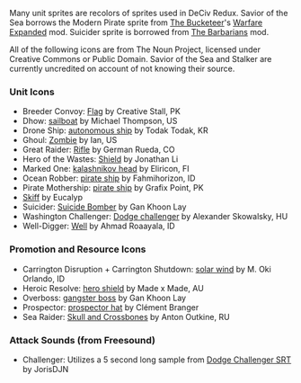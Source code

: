 Many unit sprites are recolors of sprites used in DeCiv Redux.
Savior of the Sea borrows the Modern Pirate sprite from [The Bucketeer](https://github.com/GeneralWadaling)'s [Warfare Expanded](https://github.com/GeneralWadaling/Warfare-Expanded-Lite) mod.
Suicider sprite is borrowed from [The Barbarians](https://github.com/amfauzn/The-Barbarians) mod.

All of the following icons are from The Noun Project, licensed under Creative Commons or Public Domain. Savior of the Sea and Stalker are currently uncredited on account of not knowing their source.

### Unit Icons
- Breeder Convoy: [Flag](https://thenounproject.com/icon/flag-131019/) by Creative Stall, PK
- Dhow: [sailboat](https://thenounproject.com/icon/sailboat-54530/) by Michael Thompson, US
- Drone Ship: [autonomous ship](https://thenounproject.com/icon/autonomous-ship-5912595/) by Todak Todak, KR
- Ghoul: [Zombie](https://thenounproject.com/icon/zombie-4578120/) by Ian, US
- Great Raider: [Rifle](https://thenounproject.com/icon/rifle-217093/) by German Rueda, CO
- Hero of the Wastes: [Shield](https://thenounproject.com/icon/shield-49999/) by Jonathan Li
- Marked One: [kalashnikov head](https://thenounproject.com/icon/kalashnikov-head-4727963/) by Eliricon, FI
- Ocean Robber: [pirate ship](https://thenounproject.com/icon/pirate-ship-1295820/) by Fahmihorizon, ID
- Pirate Mothership: [pirate ship](https://thenounproject.com/icon/pirate-ship-2975121/) by Grafix Point, PK
- [Skiff](https://thenounproject.com/icon/skiff-4687237/) by Eucalyp
- Suicider: [Suicide Bomber](https://thenounproject.com/icon/suicide-bomber-2409625/) by Gan Khoon Lay
- Washington Challenger: [Dodge challenger](https://thenounproject.com/icon/dodge-challenger-4369691/) by Alexander Skowalsky, HU
- Well-Digger: [Well](https://thenounproject.com/icon/well-4138882/) by Ahmad Roaayala, ID

### Promotion and Resource Icons
- Carrington Disruption + Carrington Shutdown: [solar wind](https://thenounproject.com/icon/solar-wind-5198509/) by M. Oki Orlando, ID
- Heroic Resolve: [hero shield](https://thenounproject.com/icon/hero-shield-4533534/) by Made x Made, AU
- Overboss: [gangster boss](https://thenounproject.com/icon/gangster-boss-2758482/) by Gan Khoon Lay
- Prospector: [prospector hat](https://thenounproject.com/icon/prospector-hat-1105355/) by Clément Branger
- Sea Raider: [Skull and Crossbones](https://thenounproject.com/icon/skull-and-crossbones-15526/) by Anton Outkine, RU

### Attack Sounds (from Freesound)
- Challenger: Utilizes a 5 second long sample from [Dodge Challenger SRT](https://freesound.org/people/JorisDJN/sounds/760645/) by JorisDJN